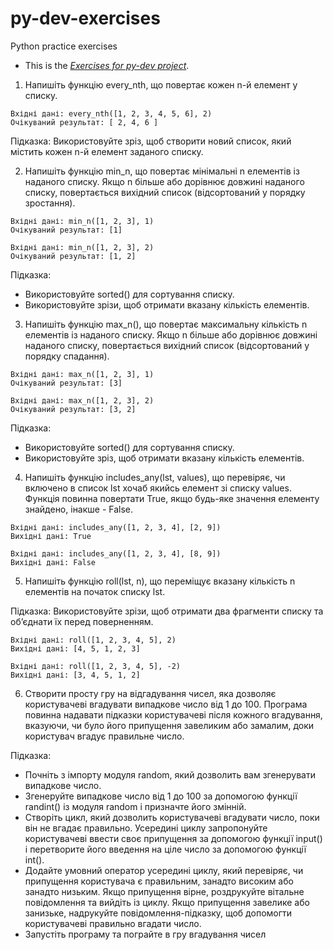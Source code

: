 # py-dev-exercises
Python practice exercises

- This is the *[Exercises for py-dev project](https://github.com/couchjanus/py-dev-exercises)*.


1. Напишіть функцію every_nth, що повертає кожен n-й елемент у списку.

```
Вхідні дані: every_nth([1, 2, 3, 4, 5, 6], 2)  
Очікуваний результат: [ 2, 4, 6 ]
```

Підказка: Використовуйте зріз, щоб створити новий список, який містить кожен n-й елемент заданого списку.

2. Напишіть функцію min_n, що повертає мінімальні n елементів із наданого списку. Якщо n більше або дорівнює довжині наданого списку, повертається вихідний список (відсортований у порядку зростання).

```
Вхідні дані: min_n([1, 2, 3], 1)
Очікуваний результат: [1]

Вхідні дані: min_n([1, 2, 3], 2)
Очікуваний результат: [1, 2]
```

Підказка:
- Використовуйте sorted() для сортування списку.
- Використовуйте зрізи, щоб отримати вказану кількість елементів.

3. Напишіть функцію max_n(), що повертає максимальну кількість n елементів із наданого списку. Якщо n більше або дорівнює довжині наданого списку, повертається вихідний список (відсортований у порядку спадання).

```
Вхідні дані: max_n([1, 2, 3], 1)
Очікуваний результат: [3]

Вхідні дані: max_n([1, 2, 3], 2)
Очікуваний результат: [3, 2]
```

Підказка:
- Використовуйте sorted() для сортування списку.
- Використовуйте зріз, щоб отримати вказану кількість елементів.


4. Напишіть функцію includes_any(lst, values), що перевіряє, чи включено в список lst хочаб якийсь елемент зі списку values. Функція повинна повертати True, якщо будь-яке значення елементу знайдено, інакше - False.

```
Вхідні дані: includes_any([1, 2, 3, 4], [2, 9]) 
Вихідні дані: True

Вхідні дані: includes_any([1, 2, 3, 4], [8, 9]) 
Вихідні дані: False
```

5. Напишіть функцію roll(lst, n), що переміщує вказану кількість n елементів на початок списку lst.

Підказка:
Використовуйте зрізи, щоб отримати два фрагменти списку та об’єднати їх перед поверненням.

```
Вхідні дані: roll([1, 2, 3, 4, 5], 2) 
Вихідні дані: [4, 5, 1, 2, 3]

Вхідні дані: roll([1, 2, 3, 4, 5], -2) 
Вихідні дані: [3, 4, 5, 1, 2]
```

6. Створити просту гру на відгадування чисел, яка дозволяє користувачеві вгадувати випадкове число від 1 до 100. Програма повинна надавати підказки користувачеві після кожного вгадування, вказуючи, чи було його припущення завеликим або замалим, доки користувач вгадує правильне число.

Підказка:
- Почніть з імпорту модуля random, який дозволить вам згенерувати випадкове число.
- Згенеруйте випадкове число від 1 до 100 за допомогою функції randint() із модуля random і призначте його змінній.
- Створіть цикл, який дозволить користувачеві вгадувати число, поки він не вгадає правильно. Усередині циклу запропонуйте користувачеві ввести своє припущення за допомогою функції input() і перетворите його введення на ціле число за допомогою функції int().
- Додайте умовний оператор усередині циклу, який перевіряє, чи припущення користувача є правильним, занадто високим або занадто низьким. Якщо припущення вірне, роздрукуйте вітальне повідомлення та вийдіть із циклу. Якщо припущення завелике або занизьке, надрукуйте повідомлення-підказку, щоб допомогти користувачеві правильно вгадати число.
- Запустіть програму та пограйте в гру вгадування чисел
